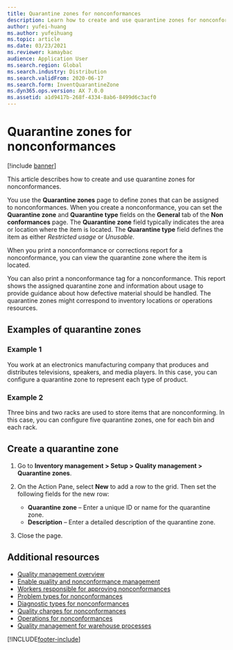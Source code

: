 ```yaml
---
title: Quarantine zones for nonconformances
description: Learn how to create and use quarantine zones for nonconformances, including various examples of quarantine zones and a process for creating a quarantine zone.
author: yufei-huang
ms.author: yufeihuang
ms.topic: article
ms.date: 03/23/2021
ms.reviewer: kamaybac
audience: Application User
ms.search.region: Global
ms.search.industry: Distribution
ms.search.validFrom: 2020-06-17
ms.search.form: InventQuarantineZone
ms.dyn365.ops.version: AX 7.0.0
ms.assetid: a1d9417b-268f-4334-8ab6-8499d6c3acf0
---
```


# Quarantine zones for nonconformances

[!include [banner](../includes/banner.md)]

This article describes how to create and use quarantine zones for nonconformances.

You use the **Quarantine zones** page to define zones that can be assigned to nonconformances. When you create a nonconformance, you can set the **Quarantine zone** and **Quarantine type** fields on the **General** tab of the **Non conformances** page. The **Quarantine zone** field typically indicates the area or location where the item is located. The **Quarantine type** field defines the item as either *Restricted usage* or *Unusable*.

When you print a nonconformance or corrections report for a nonconformance, you can view the quarantine zone where the item is located.

You can also print a nonconformance tag for a nonconformance. This report shows the assigned quarantine zone and information about usage to provide guidance about how defective material should be handled. The quarantine zones might correspond to inventory locations or operations resources.

## Examples of quarantine zones

### Example 1

You work at an electronics manufacturing company that produces and distributes televisions, speakers, and media players. In this case, you can configure a quarantine zone to represent each type of product.

### Example 2

Three bins and two racks are used to store items that are nonconforming. In this case, you can configure five quarantine zones, one for each bin and each rack.

## Create a quarantine zone

1. Go to **Inventory management \> Setup \> Quality management \> Quarantine zones**.
1. On the Action Pane, select **New** to add a row to the grid. Then set the following fields for the new row:

    - **Quarantine zone** – Enter a unique ID or name for the quarantine zone.
    - **Description** – Enter a detailed description of the quarantine zone.

1. Close the page.

## Additional resources

- [Quality management overview](quality-management-processes.md)
- [Enable quality and nonconformance management](enable-quality-management.md)
- [Workers responsible for approving nonconformances](quality-responsible-workers.md)
- [Problem types for nonconformances](quality-quarantine-zones.md)
- [Diagnostic types for nonconformances](quality-diagnostic-types.md)
- [Quality charges for nonconformances](quality-charges.md)
- [Operations for nonconformances](quality-operations.md)
- [Quality management for warehouse processes](quality-management-for-warehouses-processes.md)

[!INCLUDE[footer-include](../../includes/footer-banner.md)]
